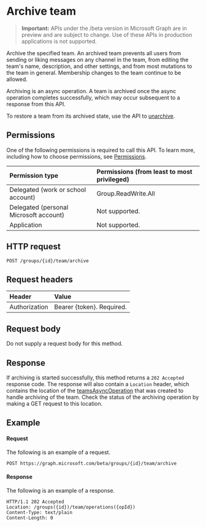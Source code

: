 # Archive team

> **Important:** APIs under the /beta version in Microsoft Graph are in preview and are subject to change. Use of these APIs in production applications is not supported.

Archive the specified team. An archived team prevents all users from sending or liking messages on any channel in the team, from editing the team's name, description, and other settings, and from most mutations to the team in general. Membership changes to the team continue to be allowed.

Archiving is an async operation. A team is archived once the async operation completes successfully, which may occur subsequent to a response from this API.

To restore a team from its archived state, use the API to [unarchive](team_unarchive.md).

## Permissions
One of the following permissions is required to call this API. To learn more, including how to choose permissions, see [Permissions](../../../concepts/permissions_reference.md).

|Permission type      | Permissions (from least to most privileged)              |
|:--------------------|:---------------------------------------------------------|
|Delegated (work or school account) | Group.ReadWrite.All    |
|Delegated (personal Microsoft account) | Not supported.    |
|Application | Not supported. |

## HTTP request
<!-- { "blockType": "ignored" } -->
```http
POST /groups/{id}/team/archive
```
## Request headers
| Header       | Value |
|:---------------|:--------|
| Authorization  | Bearer {token}. Required.  |

## Request body
Do not supply a request body for this method.

## Response

If archiving is started successfully, this method returns a `202 Accepted` response code. The response will also contain a `Location` header, which contains the location of the [teamsAsyncOperation](..\resources\teamsasyncoperation.md) that was created to handle archiving of the team. Check the status of the archiving operation by making a GET request to this location.

## Example
#### Request
The following is an example of a request.
<!-- {
  "blockType": "ignored",
  "name": "archive_team"
}-->
```http
POST https://graph.microsoft.com/beta/groups/{id}/team/archive
```
#### Response
The following is an example of a response.
```http
HTTP/1.1 202 Accepted
Location: /groups({id})/team/operations({opId})
Content-Type: text/plain
Content-Length: 0
```
<!-- uuid: e848414b-4669-4484-ac36-1504c58a3fb8
2015-10-25 14:57:30 UTC -->
<!-- {
  "type": "#page.annotation",
  "description": "Archive team",
  "keywords": "",
  "section": "documentation",
  "tocPath": ""
}-->
